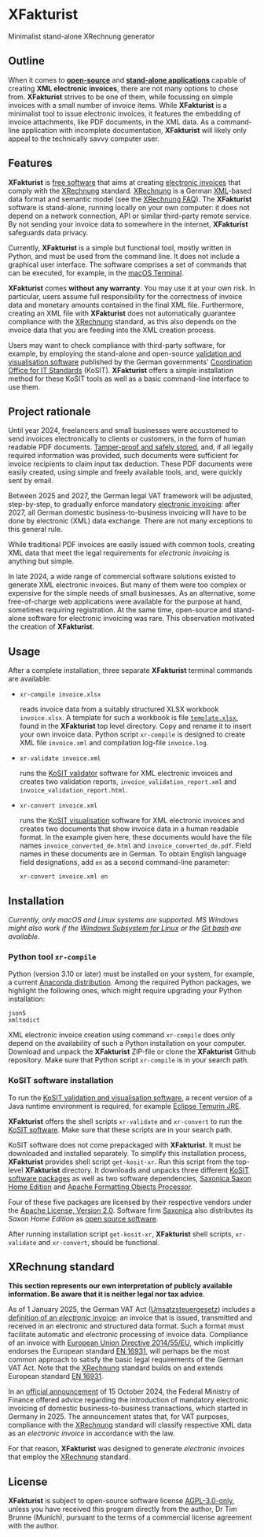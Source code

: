 # XFakturist

Minimalist stand-alone XRechnung generator


## Outline

When it comes to [**open-source**](https://opensource.org/osd) and [**stand-alone applications**](https://en.wikipedia.org/wiki/Standalone_software) capable of creating **XML electronic invoices**, there are not many options to chose from. **XFakturist** strives to be one of them, while focussing on simple invoices with a small number of invoice items. While **XFakturist** is a minimalist tool to issue electronic invoices, it features the embedding of invoice attachments, like PDF documents, in the XML data. As a command-line application with incomplete documentation, **XFakturist** will likely only appeal to the technically savvy computer user.


## Features

**XFakturist** is [free software](https://opensource.org/osd) that aims at creating [electronic invoices](https://ec.europa.eu/digital-building-blocks/sites/display/DIGITAL/What+is+eInvoicing) that comply with the [XRechnung](https://xeinkauf.de/xrechnung/) standard. [XRechnung](https://xeinkauf.de/xrechnung/) is a German [XML](https://en.wikipedia.org/wiki/XML)-based data format and semantic model (see the [XRechnung FAQ](https://en.e-rechnung-bund.de/e-invoicing-faq/xrechnung/)). The **XFakturist** software is stand-alone, running locally on your own computer: it does not depend on a network connection, API or similar third-party remote service. By not sending your invoice data to somewhere in the internet, **XFakturist** safeguards data privacy.

Currently, **XFakturist** is a simple but functional tool, mostly written in Python, and must be used from the command line. It does not include a graphical user interface. The software comprises a set of commands that can be executed, for example, in the [macOS Terminal](https://support.apple.com/en-gb/guide/terminal/trmld4c92d55/mac).

**XFakturist** comes **without any warranty**. You may use it at your own risk. In particular, users assume full responsibility for the correctness of invoice data and monetary amounts contained in the final XML file. Furthermore, creating an XML file with **XFakturist** does not automatically guarantee compliance with the [XRechnung](https://xeinkauf.de/xrechnung/) standard, as this also depends on the invoice data that you are feeding into the XML creation process.

Users may want to check compliance with third-party software, for example, by employing the stand-alone and open-source [validation and visualisation software](https://github.com/itplr-kosit) published by the German governments' [Coordination Office for IT Standards](https://www.xoev.de/) (KoSIT). **XFakturist** offers a simple installation method for these KoSIT tools as well as a basic command-line interface to use them.


## Project rationale

Until year 2024, freelancers and small businesses were accustomed to send invoices electronically to clients or customers, in the form of human readable PDF documents. [Tamper-proof and safely stored](https://ao.bundesfinanzministerium.de/ao/2023/Anhaenge/BMF-Schreiben-und-gleichlautende-Laendererlasse/Anhang-64/inhalt.html), and, if all legally required information was provided, such documents were sufficient for invoice recipients to claim input tax deduction. These PDF documents were easily created, using simple and freely available tools, and, were quickly sent by email.

Between 2025 and 2027, the German legal VAT framework will be adjusted, step-by-step, to gradually enforce mandatory [electronic invoicing](https://ec.europa.eu/digital-building-blocks/sites/display/DIGITAL/What+is+eInvoicing): after 2027, all German domestic business-to-business invoicing will have to be done by electronic (XML) data exchange. There are not many exceptions to this general rule. 

While traditional PDF invoices are easily issued with common tools, creating XML data that meet the legal requirements for _electronic invoicing_ is anything but simple. 

In late 2024, a wide range of commercial software solutions existed to generate XML electronic invoices. But many of them were too complex or expensive for the simple needs of small businesses. As an alternative, some free-of-charge web applications were available for the purpose at hand, sometimes requiring registration. At the same time, open-source and stand-alone software for electronic invoicing was rare. This observation motivated the creation of **XFakturist**.


## Usage

After a complete installation, three separate **XFakturist** terminal commands are available:

- 
  ```
  xr-compile invoice.xlsx
  ```
  reads invoice data from a suitably structured XLSX workbook `invoice.xlsx`. A template for such a workbook is file [`template.xlsx`](template.xlsx), found in the **XFakturist** top level directory. Copy and rename it to insert your own invoice data. Python script `xr-compile` is designed to create XML file `invoice.xml` and compilation log-file `invoice.log`.

-
  ```
  xr-validate invoice.xml
  ```
  runs the [KoSIT validator](https://github.com/itplr-kosit/validator) software for XML electronic invoices and creates two validation reports, `invoice_validation_report.xml` and `invoice_validation_report.html`.

-
  ```
  xr-convert invoice.xml
  ```
  runs the [KoSIT visualisation](https://github.com/itplr-kosit/xrechnung-visualization) software for XML electronic invoices and creates two documents that show invoice data in a human readable format. In the example given here, these documents would have the file names `invoice_converted_de.html` and `invoice_converted_de.pdf`. Field names in these documents are in German. To obtain English language field designations, add `en` as a second command-line parameter:
  ```
  xr-convert invoice.xml en
  ```


## Installation

_Currently, only macOS and Linux systems are supported. MS Windows might also work if the [Windows Subsystem for Linux](https://learn.microsoft.com/en-us/windows/wsl/install) or the [Git bash](https://git-scm.com/) are available._

### Python tool `xr-compile`

Python (version 3.10 or later) must be installed on your system, for example, a current [Anaconda distribution](https://www.anaconda.com/download). Among the required Python packages, we highlight the following ones, which might require upgrading your Python installation:
```
json5
xmltodict
```
XML electronic invoice creation using command `xr-compile` does only depend on the availability of such a Python installation on your computer. Download and unpack the **XFakturist** ZIP-file or clone the **XFakturist** Github repository. Make sure that Python script `xr-compile` is in your search path.

### KoSIT software installation

To run the [KoSIT validation and visualisation software](https://github.com/itplr-kosit), a recent version of a Java runtime environment is required, for example [Eclipse Temurin JRE](https://adoptium.net/de/temurin/releases/).

**XFakturist** offers the shell scripts `xr-validate` and `xr-convert` to run the [KoSIT software](https://github.com/itplr-kosit). Make sure that these scripts are in your search path. 

KoSIT software does not come prepackaged with **XFakturist**. It must be downloaded and installed separately. To simplify this installation process, **XFakturist** provides shell script `get-kosit-xr`. Run this script from the top-level **XFakturist** directory. It downloads and unpacks three different [KoSIT software packages](https://github.com/itplr-kosit) as well as two software dependencies, [Saxonica Saxon Home Edition](https://github.com/Saxonica/Saxon-HE/) and [Apache Formatting Objects Processor](https://xmlgraphics.apache.org/fop/). 

Four of these five packages are licensed by their respective vendors under the [Apache License, Version 2.0](https://www.apache.org/licenses/LICENSE-2.0.html). Software firm [Saxonica](https://www.saxonica.com/) also distributes its _Saxon Home Edition_ as [open source software](https://saxonica.plan.io/projects/saxonmirrorhe).

After running installation script `get-kosit-xr`, **XFakturist** shell scripts, `xr-validate` and `xr-convert`, should be functional.


## XRechnung standard

**This section represents our own interpretation of publicly available information. Be aware that it is neither legal nor tax advice**.

As of 1 January 2025, the German VAT Act ([Umsatzsteuergesetz](https://www.gesetze-im-internet.de/ustg_1980/index.html)) includes a [definition of an _electronic_ invoice](https://www.gesetze-im-internet.de/ustg_1980/__14.html): an invoice that is issued, transmitted and received in an electronic and structured data format. Such a format must facilitate automatic and electronic processing of invoice data. Compliance of an invoice with [European Union Directive 2014/55/EU](https://eur-lex.europa.eu/eli/dir/2014/55/oj/eng), which implicitly endorses the European standard [EN 16931](https://ec.europa.eu/digital-building-blocks/sites/display/DIGITAL/Obtaining+a+copy+of+the+European+standard+on+eInvoicing), will perhaps be the most common approach to satisfy the basic legal requirements of the German VAT Act. Note that the [XRechnung](https://xeinkauf.de/xrechnung/) standard builds on and extends European standard [EN 16931](https://ec.europa.eu/digital-building-blocks/sites/display/DIGITAL/Obtaining+a+copy+of+the+European+standard+on+eInvoicing).

In an [official announcement](https://www.bundesfinanzministerium.de/Content/DE/Downloads/BMF_Schreiben/Steuerarten/Umsatzsteuer/2024-10-15-einfuehrung-e-rechnung.html) of 15 October 2024, the Federal Ministry of Finance offered advice regarding the introduction of mandatory electronic invoicing of domestic business-to-business transactions, which started in Germany in 2025. The announcement states that, for VAT purposes, compliance with the [XRechnung](https://xeinkauf.de/xrechnung/) standard will classify respective XML data as an _electronic invoice_ in accordance with the law.

For that reason, **XFakturist** was designed to generate _electronic invoices_ that employ the [XRechnung](https://xeinkauf.de/xrechnung/) standard.


## License

**XFakturist** is subject to open-source software license [AGPL-3.0-only](https://opensource.org/license/agpl-v3), unless you have received this program directly from the author, Dr Tim Brunne (Munich), pursuant to the terms of a commercial license agreement with the author.

